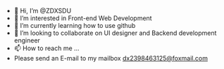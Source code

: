 - 👋 Hi, I’m @ZDXSDU
- 👀 I’m interested in Front-end Web Development
- 🌱 I’m currently learning how to use github
- 💞️ I’m looking to collaborate on UI designer and Backend development engineer
- 📫 How to reach me ...
-    Please send an E-mail to my mailbox
      dx2398463125@foxmail.com

<!---
ZDXSDU/ZDXSDU is a ✨ special ✨ repository because its `README.md` (this file) appears on your GitHub profile.
You can click the Preview link to take a look at your changes.
--->
